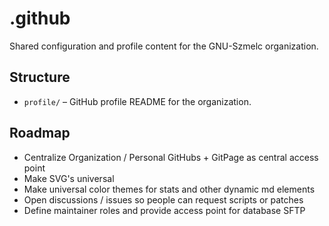 # .github

Shared configuration and profile content for the GNU-Szmelc organization.

## Structure

- `profile/` – GitHub profile README for the organization.

## Roadmap

- Centralize Organization / Personal GitHubs + GitPage as central access point
- Make SVG's universal
- Make universal color themes for stats and other dynamic md elements
- Open discussions / issues so people can request scripts or patches
- Define maintainer roles and provide access point for database SFTP
